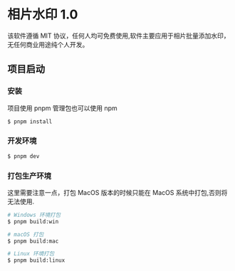 # 相片水印 1.0

该软件遵循 MIT 协议，任何人均可免费使用,软件主要应用于相片批量添加水印，无任何商业用途纯个人开发。

## 项目启动

### 安装

项目使用 pnpm 管理包也可以使用 npm

```bash
$ pnpm install
```

### 开发环境

```bash
$ pnpm dev
```

### 打包生产环境

这里需要注意一点，打包 MacOS 版本的时候只能在 MacOS 系统中打包,否则将无法使用.

```bash
# Windows 环境打包
$ pnpm build:win

# macOS 打包
$ pnpm build:mac

# Linux 环境打包
$ pnpm build:linux
```
